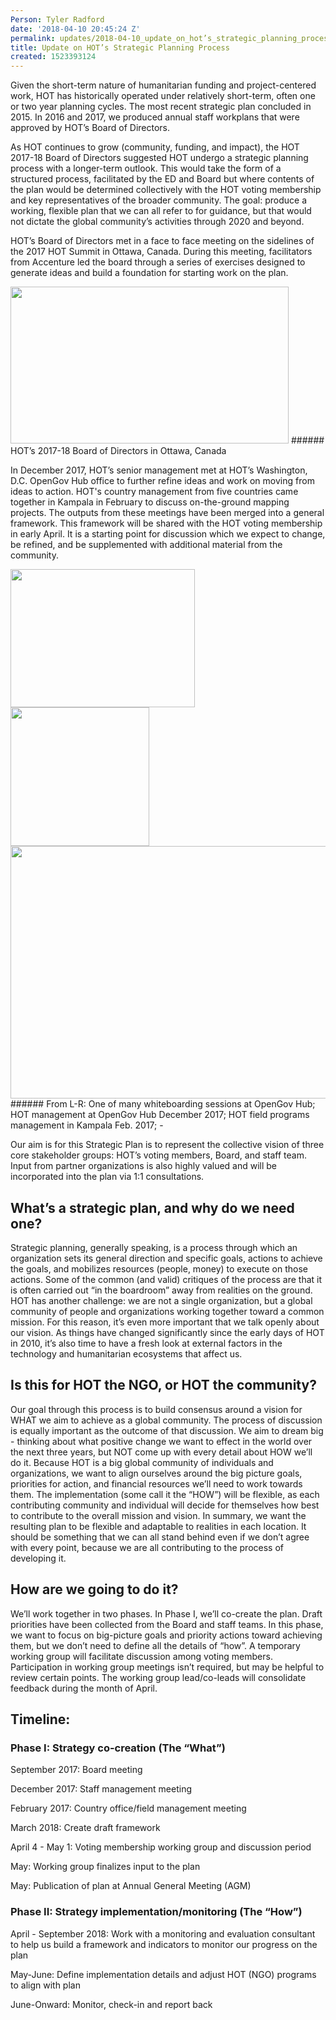 ```yaml
---
Person: Tyler Radford
date: '2018-04-10 20:45:24 Z'
permalink: updates/2018-04-10_update_on_hot’s_strategic_planning_process
title: Update on HOT’s Strategic Planning Process
created: 1523393124
---
```


Given the short-term nature of humanitarian funding and project-centered work, HOT has historically operated under relatively short-term, often one or two year planning cycles. The most recent strategic plan concluded in 2015. In 2016 and 2017, we produced annual staff workplans that were approved by HOT’s Board of Directors.

As HOT continues to grow (community, funding, and impact), the HOT 2017-18 Board of Directors suggested HOT undergo a strategic planning process with a longer-term outlook. This would take the form of a structured process, facilitated by the ED and Board but where contents of the plan would be determined collectively with the HOT voting membership and key representatives of the broader community. The goal: produce a working, flexible plan that we can all refer to for guidance, but that would not dictate the global community’s activities through 2020 and beyond.

HOT’s Board of Directors met in a face to face meeting on the sidelines of the 2017 HOT Summit in Ottawa, Canada. During this meeting, facilitators from Accenture led the board through a series of exercises designed to generate ideas and build a foundation for starting work on the plan.

<img style="border: none; transform: rotate(0.00rad); -webkit-transform: rotate(0.00rad);width:445px;height:251px;" src="https://lh5.googleusercontent.com/nVJBCP61WhrF4uAu5p0F32ANgAVO45hBjHqITELJbOgH5TeoUJubC9qOlWzxDrq-qLt_nxzovS1OQDK6p0igW73fAyBxtUjkWoPL1dDMnQpgDeKC_KUPVZX9mUqdWiX2K8zQlrjv" alt="">
###### HOT’s 2017-18 Board of Directors in Ottawa, Canada

In December 2017, HOT’s senior management met at HOT’s Washington, D.C. OpenGov Hub office to further refine ideas and work on moving from ideas to action. HOT's country management from five countries came together in Kampala in February to discuss on-the-ground mapping projects. The outputs from these meetings have been merged into a general framework. This framework will be shared with the HOT voting membership in early April. It is a starting point for discussion which we expect to change, be refined, and be supplemented with additional material from the community.

<img style="border: none; transform: rotate(0.00rad); -webkit-transform: rotate(0.00rad);width:295px;height:221px;" src="https://lh4.googleusercontent.com/OddNqM05Bj0lFFhkvbhLzyGITCF4YVrSO0kKPnHUGZEp_rLFL_t3crkVhWvPEN1S4GJpx9Pyatq33PgLDaupx5PlfoNb9DK5Qkl_PtyQkwjmgm9vf2QwZie4RID-BAN7QzdqZnax" alt="">
<img style="border: none; transform: rotate(0.00rad); -webkit-transform: rotate(0.00rad);width:auto;height:222px;" src="https://lh3.googleusercontent.com/cvxwDIQ9atq_ftOMpCB5YzS3hFj7qjQW65cNc7eBK04BS-1A3lu_hYA_hUGEnZudJPtncgJgaKWxaCNtVo2Vs7WWpZgIjsicCZw-gBkCcbD00px8tuXImr8J1jcXOz_EgKHqRVYn" alt="">

<img style="border: none; transform: rotate(0.00rad); -webkit-transform: rotate(0.00rad);width:538px;height:404px;" src="https://lh5.googleusercontent.com/uAyY55qfrENZLHWBwjlBmVkpy15EAKuDP_R1hG14J-AK6CEoXborfrehOPm5fkIxc6GKFd-SbMrwtH5cfEWLq0FfDFCSUH-tlqY5FmPwh-rT1YLq7j7BaoXTXqsfm8B7sO1t3REr" alt="">
###### From L-R: One of many whiteboarding sessions at OpenGov Hub; HOT management at OpenGov Hub December 2017; HOT field programs management in Kampala Feb. 2017;
-

Our aim is for this Strategic Plan is to represent the collective vision of three core stakeholder groups: HOT’s voting members, Board, and staff team. Input from partner organizations is also highly valued and will be incorporated into the plan via 1:1 consultations.


## What’s a strategic plan, and why do we need one?
<a style="text-decoration: none;" href="https://en.wikipedia.org/wiki/Strategic_planning">Strategic planning</a>, generally speaking, is a process through which an organization sets its general direction and specific goals, actions to achieve the goals, and mobilizes resources (people, money) to execute on those actions. Some of the common (and valid) critiques of the process are that it is often carried out “in the boardroom” away from realities on the ground. HOT has another challenge: we are not a single organization, but a global community of people and organizations working together toward a common mission. For this reason, it’s even more important that we talk openly about our vision. As things have changed significantly since the early days of HOT in 2010, it’s also time to have a fresh look at external factors in the technology and humanitarian ecosystems that affect us.

## Is this for HOT the NGO, or HOT the community?
Our goal through this process is to build consensus around a vision for WHAT we aim to achieve as a global community. The process of discussion is equally important as the outcome of that discussion. We aim to dream big - thinking about what positive change we want to effect in the world over the next three years, but NOT come up with every detail about HOW we’ll do it. Because HOT is a big global community of individuals and organizations, we want to align ourselves around the big picture goals, priorities for action, and financial resources we’ll need to work towards them. The implementation (some call it the “HOW”) will be flexible, as each contributing community and individual will decide for themselves how best to contribute to the overall mission and vision. In summary, we want the resulting plan to be flexible and adaptable to realities in each location. It should be something that we can all stand behind even if we don’t agree with every point, because we are all contributing to the process of developing it.


## How are we going to do it?
We’ll work together in two phases. In Phase I, we’ll co-create the plan. Draft priorities have been collected from the Board and staff teams. In this phase, we want to focus on big-picture goals and priority actions toward achieving them, but we don’t need to define all the details of “how”. A temporary working group will facilitate discussion among voting members. Participation in working group meetings isn’t required, but may be helpful to review certain points. The working group lead/co-leads will consolidate feedback during the month of April.


## Timeline:

### Phase I: Strategy co-creation (The “What”)

September 2017: Board meeting

December 2017: Staff management meeting

February 2017: Country office/field management meeting

March 2018: Create draft framework

April 4 - May 1: Voting membership working group and discussion period

May: Working group finalizes input to the plan

May: Publication of plan at Annual General Meeting (AGM)

### Phase II: Strategy implementation/monitoring (The “How”)

April - September 2018: Work with a monitoring and evaluation consultant to help us build a framework and indicators to monitor our progress on the plan

May-June: Define implementation details and adjust HOT (NGO) programs to align with plan

June-Onward: Monitor, check-in and report back
